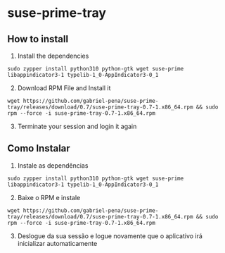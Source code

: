 # suse-prime-tray

## How to install

1. Install the dependencies

`sudo zypper install python310 python-gtk wget suse-prime libappindicator3-1 typelib-1_0-AppIndicator3-0_1`

2. Download RPM File and Install it

`wget https://github.com/gabriel-pena/suse-prime-tray/releases/download/0.7/suse-prime-tray-0.7-1.x86_64.rpm && sudo rpm --force -i suse-prime-tray-0.7-1.x86_64.rpm`

3. Terminate your session and login it again

## Como Instalar

1. Instale as dependências

`sudo zypper install python310 python-gtk wget suse-prime libappindicator3-1 typelib-1_0-AppIndicator3-0_1`

2. Baixe o RPM e instale

`wget https://github.com/gabriel-pena/suse-prime-tray/releases/download/0.7/suse-prime-tray-0.7-1.x86_64.rpm && sudo rpm --force -i suse-prime-tray-0.7-1.x86_64.rpm`

3. Deslogue da sua sessão e logue novamente que o aplicativo irá inicializar automaticamente